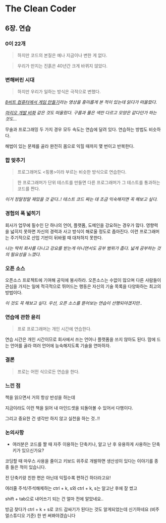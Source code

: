 # The Clean Coder

## 6장. 연습

### 0이 22개

> 하지만 코드의 본질은 예나 지금이나 변한 게 없다.

> 우리가 만지는 진흙은 40년간 크게 바뀌지 않았다.

### 변해버린 시대

> 하지만 우리가 일하는 방식은 극적으로 변했다.

*[8비트 컴퓨터에서 게임 만들기](https://www.youtube.com/watch?v=Z8yeXVqiKg8&ab_channel=%EC%A1%B0%EC%97%B02%EA%B2%8C%EC%9E%84%EC%9E%91%EC%97%85%EC%8B%A4)라는 영상을 흥미롭게 본 적이 있는데 읽다가 떠올랐다.*

*[마리오 개발 비화](https://daegu.greenart.co.kr/community/greenDesignNews_view?idx=1583) 같은 것도 떠올랐다. 구름과 풀은 색만 다르고 모양은 같다던가 하는 것도...*

무술과 프로그래밍 두 가지 경우 모두 속도는 연습에 달려 있다. 연습하는 방법도 비슷하다.

해법이 있는 문제를 골라 완전히 몸으로 익힐 때까지 몇 번이고 반복한다.

### 합 맞추기

> 프로그래머도 <핑퐁>이라 부르는 비슷한 방식으로 연습한다. 

> 한 프로그래머가 단위 테스트를 만들면 다른 프로그래머가 그 테스트를 통과하는 코드를 짠다.

*이거 정말정말 재밌을 것 같다..! 테스트 코드 짜는 데 조금 익숙해지면 꼭 해보고 싶다.*

### 경험의 폭 넓히기

회사가 업무에 필수인 단 하나의 언어, 플랫폼, 도메인을 강요하는 경우가 많다. 영향력을 넓히지 못하면 자신의 경력과 사고 방식이 해로울 정도로 좁아진다. 이런 프로그래머는 주기적으로 산업 기반이 뒤바뀔 때 대처하지 못한다.

*나는 딱히 회사를 다니고 강요를 받는게 아니면서도 공부 범위가 좁다. 넓게 공부하는 것의 필요성을 느꼈다.*

### 오픈 소스

오픈소스 프로젝트에 기여해 공익에 봉사하라. 오픈소스는 수없이 많으며 다른 사람들이 관심을 가지는 일에 적극적으로 뛰어드는 행동은 자신의 기술 목록을 다양화하는 최고의 방법이다.

*이 것도 꼭 해보고 싶다. 우선, 오픈 소스를 뜯어보는 연습이 선행되야겠지만..*

### 연습에 관한 윤리

> 프로 프로그래머는 개인 시간에 연습한다.

연습 시간은 개인 시간이므로 회사에서 쓰는 언어나 플랫폼을 쓰지 않아도 된다. 맘에 드는 언어를 골라 여러 언어에 능숙해지도록 기술을 연마하자.

### 결론

> 프로는 어떤 식으로든 연습을 한다.

### 느낀 점

책을 읽으면서 거의 항상 반성을 하는데

지금이라도 이런 책을 읽어 내 마인드셋을 되돌아볼 수 있어서 다행이다.

그리고 중요한 건 생각만 하지 않고 실천을 하는 것..!!

### 논의사항

- 여러분은 코드를 짤 때 자주 이용하는 단축키나, 알고 난 후 유용하게 사용하는 단축키가 있으신가요?

코딩할 때 마우스 사용을 줄이고 키보드 위주로 개발하면 생산성이 있다는 이야기를 종종 들은 적이 있습니다.

전 단축키랑 친한 편은 아닌데 익힐수록 편하긴 하더라고요!

여러줄 주석/주석해제하는 ctrl + k, s와 ctrl + k, s는 알고난 후에 잘 썼고

shift + tab으로 내어쓰기 되는 건 얼마 전에 알았네요..

방금 찾다가 ctrl + k + s로 코드 감싸기가 된다는 것도 알게되었는데 신기하네요 (비주얼스튜디오 기준) 한 번 써봐야겠습니다